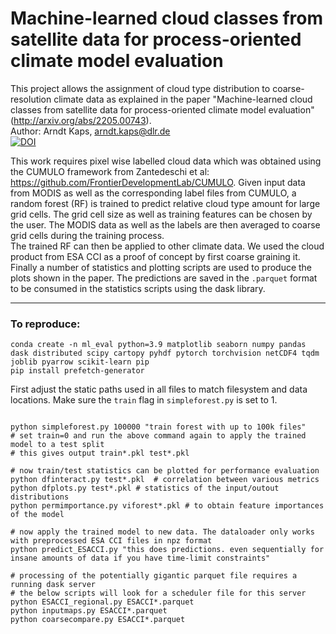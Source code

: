 # Machine-learned cloud classes from satellite data for process-oriented climate model evaluation  
This project allows the assignment of cloud type distribution to coarse-resolution climate data as explained in the paper "Machine-learned cloud classes from satellite data for process-oriented climate model evaluation" (http://arxiv.org/abs/2205.00743).  
Author: Arndt Kaps, arndt.kaps@dlr.de  
[![DOI](https://zenodo.org/badge/530182569.svg)](https://zenodo.org/badge/latestdoi/530182569)

This work requires pixel wise labelled cloud data which was obtained using the CUMULO framework from Zantedeschi et al: https://github.com/FrontierDevelopmentLab/CUMULO. Given input data from MODIS as well as the corresponding label files from CUMULO, a random forest (RF) is trained to predict relative cloud type amount for large grid cells. The grid cell size as well as training features can be chosen by the user. The MODIS data as well as the labels are then averaged to coarse grid cells during the training process.  
The trained RF can then be applied to other climate data. We used the cloud product from ESA CCI as a proof of concept by first coarse graining it.  
Finally a number of statistics and plotting scripts are used to produce the plots shown in the paper. The predictions are saved in the ```.parquet``` format to be consumed in the statistics scripts using the dask library.  
  
---------------
  
### To reproduce:
```  
conda create -n ml_eval python=3.9 matplotlib seaborn numpy pandas dask distributed scipy cartopy pyhdf pytorch torchvision netCDF4 tqdm joblib pyarrow scikit-learn pip
pip install prefetch-generator
```
First adjust the static paths used in all files to match filesystem and data locations. Make sure the ```train``` flag in ```simpleforest.py``` is set to 1.  
```  

python simpleforest.py 100000 "train forest with up to 100k files" 
# set train=0 and run the above command again to apply the trained model to a test split
# this gives output train*.pkl test*.pkl  

# now train/test statistics can be plotted for performance evaluation
python dfinteract.py test*.pkl  # correlation between various metrics
python dfplots.py test*.pkl # statistics of the input/outout distributions
python permimportance.py viforest*.pkl # to obtain feature importances of the model  

# now apply the trained model to new data. The dataloader only works with preprocessed ESA CCI files in npz format
python predict_ESACCI.py "this does predictions. even sequentially for insane amounts of data if you have time-limit constraints"  

# processing of the potentially gigantic parquet file requires a running dask server
# the below scripts will look for a scheduler file for this server
python ESACCI_regional.py ESACCI*.parquet
python inputmaps.py ESACCI*.parquet
python coarsecompare.py ESACCI*.parquet
```
